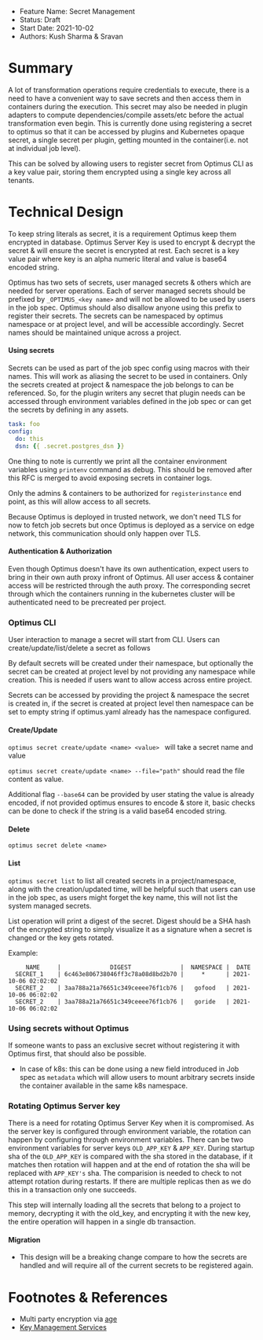 - Feature Name: Secret Management
- Status: Draft
- Start Date: 2021-10-02
- Authors: Kush Sharma & Sravan 

# Summary

A lot of transformation operations require credentials to execute, there is a need to have a convenient way to save secrets and then access them in containers during the execution. This secret may also be needed in plugin adapters to compute dependencies/compile assets/etc before the actual transformation even begin. This is currently done using registering a secret to optimus so that it can be accessed by plugins and Kubernetes opaque secret, a single secret per plugin, getting mounted in the container(i.e. not at individual job level).

This can be solved by allowing users to register secret from Optimus CLI as a key value pair, storing them encrypted using a single key across all tenants.

# Technical Design

To keep string literals as secret, it is a requirement Optimus keep them encrypted in database. Optimus Server Key is used to encrypt & decrypt the secret & will ensure the secret is encrypted at rest. Each secret is a key value pair where key is an alpha numeric literal and value is base64 encoded string. 

Optimus has two sets of secrets, user managed secrets & others which are needed for server operations. Each of server managed secrets should be prefixed by `_OPTIMUS_<key name>` and will not be allowed to be used by users in the job spec. Optimus should also disallow anyone using this prefix to register their secrets. The secrets can be namespaced by optimus namespace or at project level, and will be accessible accordingly. Secret names should be maintained unique across a project.

#### Using secrets

Secrets can be used as part of the job spec config using macros with their names. This will work as aliasing the secret to be used in containers. Only the secrets created at project & namespace the job belongs to can be referenced. So, for the plugin writers any secret that plugin needs can be accessed through environment variables defined in the job spec or can get the secrets by defining in any assets.

```yaml
task: foo
config:
  do: this
  dsn: {{ .secret.postgres_dsn }}
```

One thing to note is currently we print all the container environment variables using `printenv` command as debug. This should be removed after this RFC is merged to avoid exposing secrets in container logs.

Only the admins & containers to be authorized for `registerinstance` end point, as this will allow access to all secrets.

Because Optimus is deployed in trusted network, we don't need TLS for now to fetch job secrets but once Optimus is deployed as a service on edge network, this communication should only happen over TLS. 

#### Authentication & Authorization

Even though Optimus doesn't have its own authentication, expect users to bring in their own auth proxy infront of Optimus. All user access & container access will be restricted through the auth proxy. The corresponding secret through which the containers running in the kubernetes cluster will be authenticated need to be precreated per project.

### Optimus CLI

User interaction to manage a secret will start from CLI. Users can create/update/list/delete a secret as follows

By default secrets will be created under their namespace, but optionally the secret can be created at project level by not providing any namespace while creation. This is needed if users want to allow access across entire project.

Secrets can be accessed by providing the project & namespace the secret is created in, if the secret is created at project level then namespace can be set to empty string if optimus.yaml already has the namespace configured.

#### Create/Update

`optimus secret create/update <name> <value> ` will take a secret name and value

`optimus secret create/update <name> --file="path"` should read the file content as value. 

Additional flag `--base64` can  be provided by user stating the value is already encoded, if not provided optimus ensures to encode & store it, basic checks can be done to check if the string is a valid base64 encoded string.

#### Delete

`optimus secret delete <name>` 

#### List

`optimus secret list` to list all created secrets in a project/namespace, along with the creation/updated time, will be helpful such that users can use in the job spec, as users might forget the key name, this will not list the system managed secrets.

List operation will print a digest of the secret. Digest should be a SHA hash of the encrypted string to simply visualize it as a signature when a secret is changed or the key gets rotated.

 Example:

```
     NAME     |              DIGEST              |  NAMESPACE |  DATE
  SECRET_1    | 6c463e806738046ff3c78a08d8bd2b70 |     *      | 2021-10-06 02:02:02
  SECRET_2    | 3aa788a21a76651c349ceeee76f1cb76 |   gofood   | 2021-10-06 06:02:02
  SECRET_2    | 3aa788a21a76651c349ceeee76f1cb76 |   goride   | 2021-10-06 06:02:02
```

### Using secrets without Optimus

If someone wants to pass an exclusive secret without registering it with Optimus first, that should also be possible. 

- In case of k8s: this can be done using a new field introduced in Job spec as `metadata` which will allow users to mount arbitrary secrets inside the container available in the same k8s namespace.

### Rotating Optimus Server key

There is a need for rotating Optimus Server Key when it is compromised. As the server key is configured through environment variable, the rotation can happen by configuring through environment variables. There can be two environment variables for server keys `OLD_APP_KEY` & `APP_KEY`. During startup sha of the `OLD_APP_KEY` is compared with the sha stored in the database, if it matches then rotation will happen and at the end of rotation the sha will be replaced with  `APP_KEY's` sha. The comparision is needed to check to not attempt rotation during restarts. If there are multiple replicas then as we do this in a transaction only one succeeds.

This step will internally loading all the secrets that belong to a project to memory, decrypting it with the old_key, and encrypting it with the new key, the entire operation will happen in a single db transaction.

#### Migration

- This design will be a breaking change compare to how the secrets are handled and will require all of the current secrets to be registered again.

# Footnotes & References

- Multi party encryption via [age](https://github.com/FiloSottile/age)
- [Key Management Services ](https://gocloud.dev/howto/secrets/)

